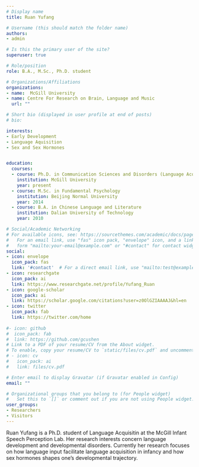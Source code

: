 ```yaml
---
# Display name
title: Ruan Yufang

# Username (this should match the folder name)
authors:
- admin

# Is this the primary user of the site?
superuser: true

# Role/position
role: B.A., M.Sc., Ph.D. student

# Organizations/Affiliations
organizations:
- name:  McGill University
- name: Centre For Research on Brain, Language and Music
  url: ""

# Short bio (displayed in user profile at end of posts)
# bio: 

interests:
- Early Development
- Language Aquisition
- Sex and Sex Hormones


education:
  courses:
  - course: Ph.D. in Communication Sciences and Disorders (Language Acquisition)
    institution: McGill University
    year: present
  - course: M.Sc. in Fundamental Psychology
    institution: Beijing Normal University
    year: 2014
  - course: B.A. in Chinese Language and Literature
    institution: Dalian University of Technology
    year: 2010

# Social/Academic Networking
# For available icons, see: https://sourcethemes.com/academic/docs/page-builder/#icons
#   For an email link, use "fas" icon pack, "envelope" icon, and a link in the
#   form "mailto:your-email@example.com" or "#contact" for contact widget.
social:
- icon: envelope
  icon_pack: fas
  link: '#contact'  # For a direct email link, use "mailto:test@example.org".
- icon: researchgate
  icon_pack: ai
  link: https://www.researchgate.net/profile/Yufang_Ruan
- icon: google-scholar
  icon_pack: ai
  link: https://scholar.google.com/citations?user=z0OlGZIAAAAJ&hl=en
- icon: twitter
  icon_pack: fab
  link: https://twitter.com/home
   
#- icon: github
#  icon_pack: fab
#  link: https://github.com/gcushen
# Link to a PDF of your resume/CV from the About widget.
# To enable, copy your resume/CV to `static/files/cv.pdf` and uncomment the lines below.
# - icon: cv
#   icon_pack: ai
#   link: files/cv.pdf

# Enter email to display Gravatar (if Gravatar enabled in Config)
email: ""

# Organizational groups that you belong to (for People widget)
#   Set this to `[]` or comment out if you are not using People widget.
user_groups:
- Researchers
- Visitors
---
```


Ruan Yufang is a Ph.D. student of Language Acquisitin at the McGill Infant Speech Perception Lab. Her research interests concern language development and developmental disorders. Currently her research focuses on how language input facilitate language acquisition in infancy and how sex hormones shapes one’s developmental trajectory.

